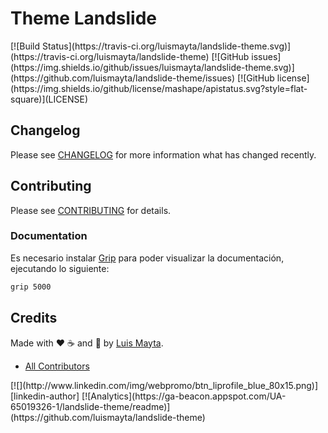 <!-- coding: utf-8 -->

# Theme Landslide

<span class="badges" align="center">
[![Build Status](https://travis-ci.org/luismayta/landslide-theme.svg)](https://travis-ci.org/luismayta/landslide-theme)
[![GitHub issues](https://img.shields.io/github/issues/luismayta/landslide-theme.svg)](https://github.com/luismayta/landslide-theme/issues)
[![GitHub license](https://img.shields.io/github/license/mashape/apistatus.svg?style=flat-square)](LICENSE)
</span>

## Changelog

Please see [CHANGELOG](CHANGELOG.md) for more information what has changed recently.

## Contributing

Please see [CONTRIBUTING](CONTRIBUTING.md) for details.

### Documentation

Es necesario instalar [Grip][link-python-grip]
para poder visualizar la documentación, ejecutando lo siguiente:


```bash
grip 5000
```

## Credits

Made with :heart: ️:coffee:️ and :pizza: by [Luis Mayta][link-author].

- [All Contributors][link-contributors]

<span class="badges">
[![](http://www.linkedin.com/img/webpromo/btn_liprofile_blue_80x15.png)][linkedin-author]
[![Analytics](https://ga-beacon.appspot.com/UA-65019326-1/landslide-theme/readme)](https://github.com/luismayta/landslide-theme)
</span>

[link-python-grip]: https://github.com/joeyespo/grip
[link-author]: https://github.com/luismayta
[linkedin-author]: http://pe.linkedin.com/in/luismayta
[link-contributors]: AUTHORS
